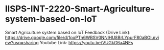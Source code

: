 # llSPS-INT-2220-Smart-Agriculture-system-based-on-IoT
Smart Agriculture system based on IoT
Feedback (Drive Link):
https://drive.google.com/file/d/1poPTn6WBSV0NNlHU8BrLYpurF80aBOlu/view?usp=sharing
Youtube Link:
https://youtu.be/VUGkG6a4NEs
